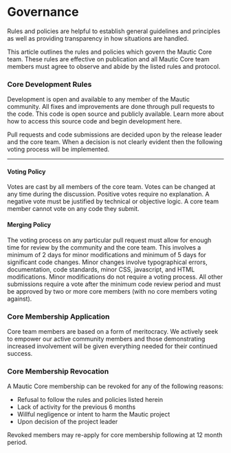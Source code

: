 # Governance

Rules and policies are helpful to establish general guidelines and principles as well as providing transparency in how situations are handled.  

  This article outlines the rules and policies which govern the Mautic Core team. These rules are effective on publication and all Mautic Core team members must agree to observe and abide by the listed rules and protocol.  

  
### Core Development Rules
 Development is open and available to any member of the Mautic community. All fixes and improvements are done through pull requests to the code. This code is open source and publicly available. Learn more about how to access this source code and begin development here.  

 Pull requests and code submissions are decided upon by the release leader and the core team. When a decision is not clearly evident then the following voting process will be implemented.  

 ------ 
#### Voting Policy
 Votes are cast by all members of the core team. Votes can be changed at any time during the discussion. Positive votes require no explanation. A negative vote must be justified by technical or objective logic. A core team member cannot vote on any code they submit.  

 
#### Merging Policy
 The voting process on any particular pull request must allow for enough time for review by the community and the core team. This involves a minimum of 2 days for minor modifications and minimum of 5 days for significant code changes. Minor changes involve typographical errors, documentation, code standards, minor CSS, javascript, and HTML modifications. Minor modifications do not require a voting process. All other submissions require a vote after the minimum code review period and must be approved by two or more core members (with no core members voting against).      


### Core Membership Application
 Core team members are based on a form of meritocracy. We actively seek to empower our active community members and those demonstrating increased involvement will be given everything needed for their continued success.  

  
### Core Membership Revocation
 A Mautic Core membership can be revoked for any of the following reasons:  

  
 - Refusal to follow the rules and policies listed herein 
 - Lack of activity for the previous 6 months 
 - Willful negligence or intent to harm the Mautic project 
 - Upon decision of the project leader 
 
 Revoked members may re-apply for core membership following at 12 month period.